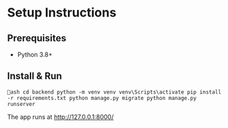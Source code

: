 ﻿# Setup Instructions

## Prerequisites
- Python 3.8+

## Install & Run
`ash
cd backend
python -m venv venv
venv\Scripts\activate
pip install -r requirements.txt
python manage.py migrate
python manage.py runserver
`

The app runs at http://127.0.0.1:8000/
